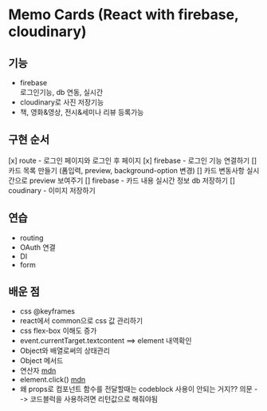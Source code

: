 # Memo Cards (React with firebase, cloudinary)

## 기능

- firebase  
  로그인기능, db 연동, 실시간
- cloudinary로 사진 저장기능
- 책, 영화&영상, 전시&세미나 리뷰 등록가능

## 구현 순서

[x] route - 로그인 페이지와 로그인 후 페이지
[x] firebase - 로그인 기능 연결하기
[] 카드 목록 만들기 (폼입력, preview, background-option 변경)
[] 카드 변동사항 실시간으로 preview 보여주기
[] firebase - 카드 내용 실시간 정보 db 저장하기
[] coudinary - 이미지 저장하기

## 연습

- routing
- OAuth 연결
- DI
- form

## 배운 점

- css @keyframes
- react에서 common으로 css 값 관리하기
- css flex-box 이해도 증가
- event.currentTarget.textcontent ==> element 내역확인
- Object와 배열로써의 상태관리
- Object 메서드
- 연산자 [mdn](https://developer.mozilla.org/ko/docs/Web/JavaScript/Reference/Operators)
- element.click() [mdn](https://developer.mozilla.org/ko/docs/Web/API/HTMLElement)
- 왜 props로 컴포넌트 함수를 전달할때는 codeblock 사용이 안되는 거지?? 의문 --> 코드블럭을 사용하려면 리턴값으로 해줘야됨
